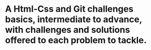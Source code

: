# A Html-Css and Git challenges basics, intermediate to advance, with challenges and solutions offered to each problem to tackle.
